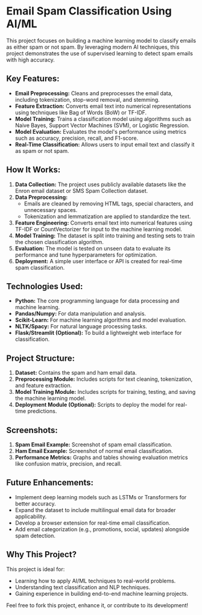 # Email Spam Classification Using AI/ML

This project focuses on building a machine learning model to classify emails as either spam or not spam. By leveraging modern AI techniques, this project demonstrates the use of supervised learning to detect spam emails with high accuracy.

## Key Features:
- **Email Preprocessing:** Cleans and preprocesses the email data, including tokenization, stop-word removal, and stemming.
- **Feature Extraction:** Converts email text into numerical representations using techniques like Bag of Words (BoW) or TF-IDF.
- **Model Training:** Trains a classification model using algorithms such as Naive Bayes, Support Vector Machines (SVM), or Logistic Regression.
- **Model Evaluation:** Evaluates the model's performance using metrics such as accuracy, precision, recall, and F1-score.
- **Real-Time Classification:** Allows users to input email text and classify it as spam or not spam.

## How It Works:
1. **Data Collection:** The project uses publicly available datasets like the Enron email dataset or SMS Spam Collection dataset.
2. **Data Preprocessing:** 
   - Emails are cleaned by removing HTML tags, special characters, and unnecessary spaces.
   - Tokenization and lemmatization are applied to standardize the text.
3. **Feature Engineering:** Converts email text into numerical features using TF-IDF or CountVectorizer for input to the machine learning model.
4. **Model Training:** The dataset is split into training and testing sets to train the chosen classification algorithm.
5. **Evaluation:** The model is tested on unseen data to evaluate its performance and tune hyperparameters for optimization.
6. **Deployment:** A simple user interface or API is created for real-time spam classification.

## Technologies Used:
- **Python:** The core programming language for data processing and machine learning.
- **Pandas/Numpy:** For data manipulation and analysis.
- **Scikit-Learn:** For machine learning algorithms and model evaluation.
- **NLTK/Spacy:** For natural language processing tasks.
- **Flask/Streamlit (Optional):** To build a lightweight web interface for classification.

## Project Structure:
1. **Dataset:** Contains the spam and ham email data.
2. **Preprocessing Module:** Includes scripts for text cleaning, tokenization, and feature extraction.
3. **Model Training Module:** Includes scripts for training, testing, and saving the machine learning model.
4. **Deployment Module (Optional):** Scripts to deploy the model for real-time predictions.

## Screenshots:
1. **Spam Email Example:** Screenshot of spam email classification.
2. **Ham Email Example:** Screenshot of normal email classification.
3. **Performance Metrics:** Graphs and tables showing evaluation metrics like confusion matrix, precision, and recall.

## Future Enhancements:
- Implement deep learning models such as LSTMs or Transformers for better accuracy.
- Expand the dataset to include multilingual email data for broader applicability.
- Develop a browser extension for real-time email classification.
- Add email categorization (e.g., promotions, social, updates) alongside spam detection.

## Why This Project?
This project is ideal for:
- Learning how to apply AI/ML techniques to real-world problems.
- Understanding text classification and NLP techniques.
- Gaining experience in building end-to-end machine learning projects.

Feel free to fork this project, enhance it, or contribute to its development!
